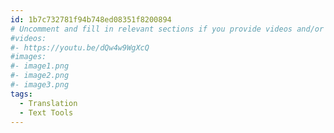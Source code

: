 ```yaml
---
id: 1b7c732781f94b748ed08351f8200894
# Uncomment and fill in relevant sections if you provide videos and/or images
#videos:
#- https://youtu.be/dQw4w9WgXcQ
#images:
#- image1.png
#- image2.png
#- image3.png
tags:
  - Translation
  - Text Tools
---
```

